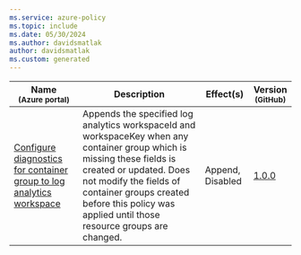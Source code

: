 ```yaml
---
ms.service: azure-policy
ms.topic: include
ms.date: 05/30/2024
ms.author: davidsmatlak
author: davidsmatlak
ms.custom: generated
---
```


|Name<br /><sub>(Azure portal)</sub> |Description |Effect(s) |Version<br /><sub>(GitHub)</sub> |
|---|---|---|---|
|[Configure diagnostics for container group to log analytics workspace](https://portal.azure.com/#blade/Microsoft_Azure_Policy/PolicyDetailBlade/definitionId/%2Fproviders%2FMicrosoft.Authorization%2FpolicyDefinitions%2F21c469fa-a887-4363-88a9-60bfd6911a15) |Appends the specified log analytics workspaceId and workspaceKey when any container group which is missing these fields is created or updated. Does not modify the fields of container groups created before this policy was applied until those resource groups are changed. |Append, Disabled |[1.0.0](https://github.com/Azure/azure-policy/blob/master/built-in-policies/policyDefinitions/Container%20Instances/ContainerInstance_LogAnalytics_Append.json) |
